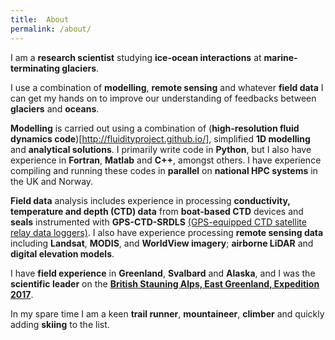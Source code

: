 ```yaml
---
title:  About
permalink: /about/
---
```


I am a **research scientist** studying **ice-ocean interactions** at **marine-terminating glaciers**. 

I use a combination of **modelling**, **remote sensing** and whatever **field data** I can get my hands on to improve our understanding of feedbacks between **glaciers** and **oceans**. 

**Modelling** is carried out using a combination of (**high-resolution fluid dynamics code**)[http://fluidityproject.github.io/], simplified **1D modelling** and **analytical solutions**. I primarily write code in **Python**, but I also have experience in **Fortran**, **Matlab** and **C++**, amongst others. I have experience compiling and running these codes in **parallel** on **national HPC systems** in the UK and Norway. 

**Field data** analysis includes experience in processing **conductivity, temperature and depth (CTD) data** from **boat-based CTD** devices and **seals** instrumented with **GPS-CTD-SRDLS** [(GPS-equipped CTD satellite relay data loggers)](http://www.smru.st-and.ac.uk/Instrumentation/GPSArgosTag/). I also have experience processing **remote sensing data** including **Landsat**, **MODIS**, and **WorldView imagery**; **airborne LiDAR** and **digital elevation models**. 

I have **field experience** in **Greenland**, **Svalbard** and **Alaska**, and I was the **scientific leader** on the [**British Stauning Alps, East Greenland, Expedition 2017**](http://www.olivermentz.com/Greenland2017/). 

In my spare time I am a keen **trail runner**, **mountaineer**, **climber** and quickly adding **skiing** to the list.
